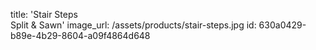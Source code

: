 title: 'Stair Steps <br> Split & Sawn'
image_url: /assets/products/stair-steps.jpg
id: 630a0429-b89e-4b29-8604-a09f4864d648
